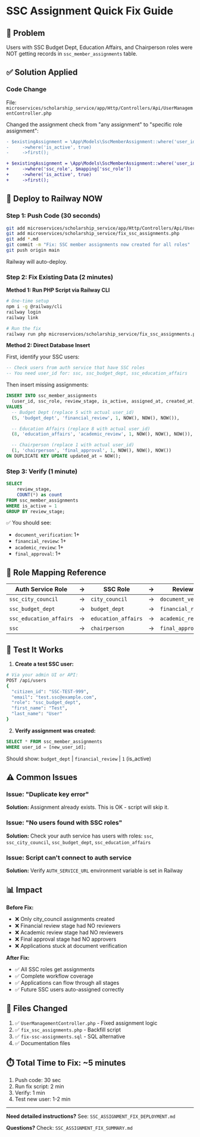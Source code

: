 # SSC Assignment Quick Fix Guide

## 🚨 Problem

Users with SSC Budget Dept, Education Affairs, and Chairperson roles were NOT getting records in `ssc_member_assignments` table.

## ✅ Solution Applied

### Code Change

File: `microservices/scholarship_service/app/Http/Controllers/Api/UserManagementController.php`

Changed the assignment check from "any assignment" to "specific role assignment":

```diff
- $existingAssignment = \App\Models\SscMemberAssignment::where('user_id', $userId)
-     ->where('is_active', true)
-     ->first();

+ $existingAssignment = \App\Models\SscMemberAssignment::where('user_id', $userId)
+     ->where('ssc_role', $mapping['ssc_role'])
+     ->where('is_active', true)
+     ->first();
```

## 🚀 Deploy to Railway NOW

### Step 1: Push Code (30 seconds)

```bash
git add microservices/scholarship_service/app/Http/Controllers/Api/UserManagementController.php
git add microservices/scholarship_service/fix_ssc_assignments.php
git add *.md
git commit -m "Fix: SSC member assignments now created for all roles"
git push origin main
```

Railway will auto-deploy.

### Step 2: Fix Existing Data (2 minutes)

**Method 1: Run PHP Script via Railway CLI**

```bash
# One-time setup
npm i -g @railway/cli
railway login
railway link

# Run the fix
railway run php microservices/scholarship_service/fix_ssc_assignments.php
```

**Method 2: Direct Database Insert**

First, identify your SSC users:

```sql
-- Check users from auth service that have SSC roles
-- You need user_id for: ssc, ssc_budget_dept, ssc_education_affairs
```

Then insert missing assignments:

```sql
INSERT INTO ssc_member_assignments
  (user_id, ssc_role, review_stage, is_active, assigned_at, created_at, updated_at)
VALUES
  -- Budget Dept (replace 5 with actual user_id)
  (5, 'budget_dept', 'financial_review', 1, NOW(), NOW(), NOW()),

  -- Education Affairs (replace 8 with actual user_id)
  (8, 'education_affairs', 'academic_review', 1, NOW(), NOW(), NOW()),

  -- Chairperson (replace 1 with actual user_id)
  (1, 'chairperson', 'final_approval', 1, NOW(), NOW(), NOW())
ON DUPLICATE KEY UPDATE updated_at = NOW();
```

### Step 3: Verify (1 minute)

```sql
SELECT
    review_stage,
    COUNT(*) as count
FROM ssc_member_assignments
WHERE is_active = 1
GROUP BY review_stage;
```

✅ You should see:

- `document_verification`: 1+
- `financial_review`: 1+
- `academic_review`: 1+
- `final_approval`: 1+

## 🎯 Role Mapping Reference

| Auth Service Role       | →   | SSC Role            | →   | Review Stage            |
| ----------------------- | --- | ------------------- | --- | ----------------------- |
| `ssc_city_council`      | →   | `city_council`      | →   | `document_verification` |
| `ssc_budget_dept`       | →   | `budget_dept`       | →   | `financial_review`      |
| `ssc_education_affairs` | →   | `education_affairs` | →   | `academic_review`       |
| `ssc`                   | →   | `chairperson`       | →   | `final_approval`        |

## 🧪 Test It Works

1. **Create a test SSC user:**

```bash
# Via your admin UI or API:
POST /api/users
{
  "citizen_id": "SSC-TEST-999",
  "email": "test.ssc@example.com",
  "role": "ssc_budget_dept",
  "first_name": "Test",
  "last_name": "User"
}
```

2. **Verify assignment was created:**

```sql
SELECT * FROM ssc_member_assignments
WHERE user_id = [new_user_id];
```

Should show: `budget_dept` | `financial_review` | `1` (is_active)

## ⚠️ Common Issues

### Issue: "Duplicate key error"

**Solution:** Assignment already exists. This is OK - script will skip it.

### Issue: "No users found with SSC roles"

**Solution:** Check your auth service has users with roles: `ssc`, `ssc_city_council`, `ssc_budget_dept`, `ssc_education_affairs`

### Issue: Script can't connect to auth service

**Solution:** Verify `AUTH_SERVICE_URL` environment variable is set in Railway

## 📊 Impact

**Before Fix:**

- ❌ Only city_council assignments created
- ❌ Financial review stage had NO reviewers
- ❌ Academic review stage had NO reviewers
- ❌ Final approval stage had NO approvers
- ❌ Applications stuck at document verification

**After Fix:**

- ✅ All SSC roles get assignments
- ✅ Complete workflow coverage
- ✅ Applications can flow through all stages
- ✅ Future SSC users auto-assigned correctly

## 📝 Files Changed

1. ✅ `UserManagementController.php` - Fixed assignment logic
2. ✅ `fix_ssc_assignments.php` - Backfill script
3. ✅ `fix-ssc-assignments.sql` - SQL alternative
4. ✅ Documentation files

## ⏱️ Total Time to Fix: ~5 minutes

1. Push code: 30 sec
2. Run fix script: 2 min
3. Verify: 1 min
4. Test new user: 1-2 min

---

**Need detailed instructions?** See: `SSC_ASSIGNMENT_FIX_DEPLOYMENT.md`

**Questions?** Check: `SSC_ASSIGNMENT_FIX_SUMMARY.md`
